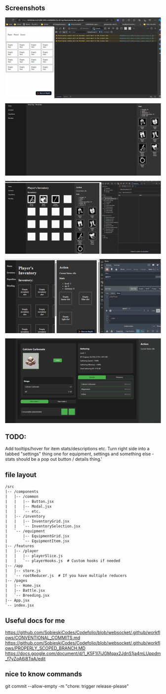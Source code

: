 ## Screenshots
[<img src="https://github.com/Fishbone-Aquatics/Aquarium-Capitalists/blob/main/screenshots/WorkingGridExample.gif">](https://github.com/Fishbone-Aquatics/Aquarium-Capitalists/blob/main/screenshots/WorkingGridExample.gif)

[<img src="https://github.com/Fishbone-Aquatics/Aquarium-Capitalists/blob/main/screenshots/WorkingInventory.gif">](https://github.com/Fishbone-Aquatics/Aquarium-Capitalists/blob/main/screenshots/WorkingInventory.gif)

[<img src="https://github.com/Fishbone-Aquatics/Aquarium-Capitalists/blob/main/screenshots/ExpeditionsWorkWithDrops.gif">](https://github.com/Fishbone-Aquatics/Aquarium-Capitalists/blob/main/screenshots/ExpeditionsWorkWithDrops.gif)

[<img src="https://github.com/Fishbone-Aquatics/Aquarium-Capitalists/blob/main/screenshots/CoolProfiler.gif">](https://github.com/Fishbone-Aquatics/Aquarium-Capitalists/blob/main/screenshots/CoolProfiler.gif)

[<img src="https://github.com/Fishbone-Aquatics/Aquarium-Capitalists/blob/main/screenshots/GatheringWorking.gif">](https://github.com/Fishbone-Aquatics/Aquarium-Capitalists/blob/main/screenshots/GatheringWorking.gif)


## TODO:
Add tooltips/hover for item stats/descriptions etc.
Turn right side into a tabbed "settings" thing
one for equipment, settings and something else - stats should be a pop out button / details thing.'


## file layout
```
/src
|-- /components
|   |-- /common
|   |   |-- Button.jsx
|   |   |-- Modal.jsx
|   |   `-- etc.
|   |-- /inventory
|   |   |-- InventoryGrid.jsx
|   |   `-- InventorySelection.jsx
|   `-- /equipment
|       |-- EquipmentGrid.jsx
|       `-- EquipmentItem.jsx
|-- /features
|   |-- /player
|   |   |-- playerSlice.js
|   |   `-- playerHooks.js  # Custom hooks if needed
|-- /app
|   |-- store.js
|   `-- rootReducer.js  # If you have multiple reducers
|-- /pages
|   |-- Home.jsx
|   |-- Battle.jsx
|   `-- Breeding.jsx
|-- App.jsx
`-- index.jsx
```

## Useful docs for me
https://github.com/SobieskiCodes/Codefolio/blob/websocket/.github/workflows/CONVENTIONAL_COMMITS.md
https://github.com/SobieskiCodes/Codefolio/blob/websocket/.github/workflows/PROPERLY_SCOPED_BRANCH.MD
https://docs.google.com/document/d/1_K5F1I7iJGMqax2JdnS1ja4mLUppdm_f7yZoA6i8TqA/edit



## nice to know commands
git commit --allow-empty -m "chore: trigger release-please"
